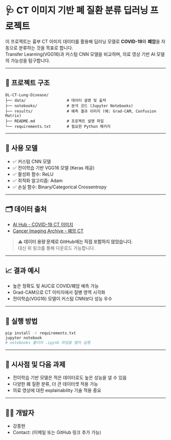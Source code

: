 # 🩺 CT 이미지 기반 폐 질환 분류 딥러닝 프로젝트

이 프로젝트는 흉부 CT 이미지 데이터를 활용해 딥러닝 모델로 **COVID-19**와 **폐암**을 자동으로 분류하는 것을 목표로 합니다.  
Transfer Learning(VGG16)과 커스텀 CNN 모델을 비교하며, 의료 영상 기반 AI 모델의 가능성을 탐구합니다.

---

## 📁 프로젝트 구조

```
DL-CT-Lung-Disease/
├── data/                  # 데이터 설명 및 출처
├── notebooks/             # 분석 코드 (Jupyter Notebooks)
├── results/               # 예측 결과 이미지 (예: Grad-CAM, Confusion Matrix)
├── README.md              # 프로젝트 설명 파일
└── requirements.txt       # 필요한 Python 패키지
```

---

## 🧠 사용 모델

- ✅ 커스텀 CNN 모델
- ✅ 전이학습 기반 VGG16 모델 (Keras 제공)
- ✅ 활성화 함수: ReLU
- ✅ 최적화 알고리즘: Adam
- ✅ 손실 함수: Binary/Categorical Crossentropy

---

## 🗂️ 데이터 출처

- [AI Hub - COVID-19 CT 이미지](https://aihub.or.kr/)
- [Cancer Imaging Archive - 폐암 CT](https://www.cancerimagingarchive.net/)

> ⚠️ **데이터 용량 문제로 GitHub에는 직접 포함하지 않았습니다.**  
> 대신 위 링크를 통해 다운로드 가능합니다.

---

## 📈 결과 예시

- 높은 정확도 및 AUC로 COVID/폐암 예측 가능
- Grad-CAM으로 CT 이미지에서 질병 영역 시각화
- 전이학습(VGG16) 모델이 커스텀 CNN보다 성능 우수

---

## 🧪 실행 방법

```bash
pip install -r requirements.txt
jupyter notebook
# notebooks 폴더의 .ipynb 파일을 열어 실행
```

---

## 📌 시사점 및 다음 과제

- 전이학습 기반 모델은 적은 데이터로도 높은 성능을 낼 수 있음
- 다양한 폐 질환 분류, 더 큰 데이터셋 적용 가능
- 의료 영상에 대한 explainability 기술 적용 중요

---

## 🙋‍♂️ 개발자

- 강종현  
- Contact: (이메일 또는 GitHub 링크 추가 가능)
